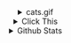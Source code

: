 <!-- details 1 -->
<details>
  <summary align="center"> cats.gif </summary>
  
  <h3 align="center">
  Cats are cute.<br/>
<center><img src="https://media.giphy.com/media/LmNwrBhejkK9EFP504/giphy.gif" width="400" height="400"><img src="https://media.giphy.com/media/3oKIPnAiaMCws8nOsE/giphy.gif" width="400" height="400"></center>

  <h3 align="center"><img src="https://media.giphy.com/media/hvRJCLFzcasrR4ia7z/giphy.gif" width="25px" align="center"></h3>
</details>
  
<!-- details 2 -->
<details>
<summary align="center"> Click This </summary>

<h3 align="center"> 👋 Hi there </h3>
    <p align="center">
      I'm Sungsoo Park 🌱 | Have a Nice Day ✨
    </p>

<h3 align="center">📚 Studying 📚</h3>
    <p align="center">
      <img src="https://img.shields.io/badge/Swift-FA7343?style=flat&logo=swift&logoColor=white"/>
      <img src="https://img.shields.io/badge/React_Native-20232A?style=flat&logo=react&logoColor=61DAFB"/>
    </p>

<h3 align="center">📝 Website & contact me 📝</h3>
    <p align="center"> 
        <a href="https://velog.io/@everytime79"><img src="http://img.shields.io/badge/-Velog-20c997?style=flat&logo=vimeo&logoColor=white&link=https://velog.io/@everytime79"/></a>&nbsp
        <a href="https://soosdev.tistory.com/"><img src="http://img.shields.io/badge/-Tistory-FFBB00?style=flat&logo=Thumbtack&logoColor=white&link=https://soosdev.tistory.com/"/></a>&nbsp
        <a href="https://www.instagram.com/myname_soo/"><img src="https://img.shields.io/badge/Instagram-E4405F?style=flat&logo=instagram&logoColor=white&link://www.instagram.com/myname_soo/"/></a>
    </p>
</p>
</details> 
 
 
<!-- details 3 -->
<details>
<summary align="center"> Github Stats </summary>

  
<table><tr><td valign="top" width="50%">
<img src="https://github-readme-stats.vercel.app/api?username=everytime79&show_icons=true&count_private=true&hide_border=true" align="left" style="width: 100%" />
</td><td valign="top" width="50%">
<img src="https://github-readme-stats.vercel.app/api/top-langs/?username=everytime79&hide_border=true&layout=compact" align="right" style="width: 100%" />
</td></tr></table> 
